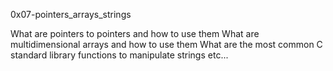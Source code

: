 0x07-pointers_arrays_strings

What are pointers to pointers and how to use them
What are multidimensional arrays and how to use them
What are the most common C standard library functions to manipulate strings
etc...
